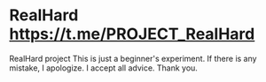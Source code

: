 # RealHard https://t.me/PROJECT_RealHard
RealHard project  This is just a beginner's experiment.  If there is any mistake, I apologize.  I accept all advice. Thank you.
